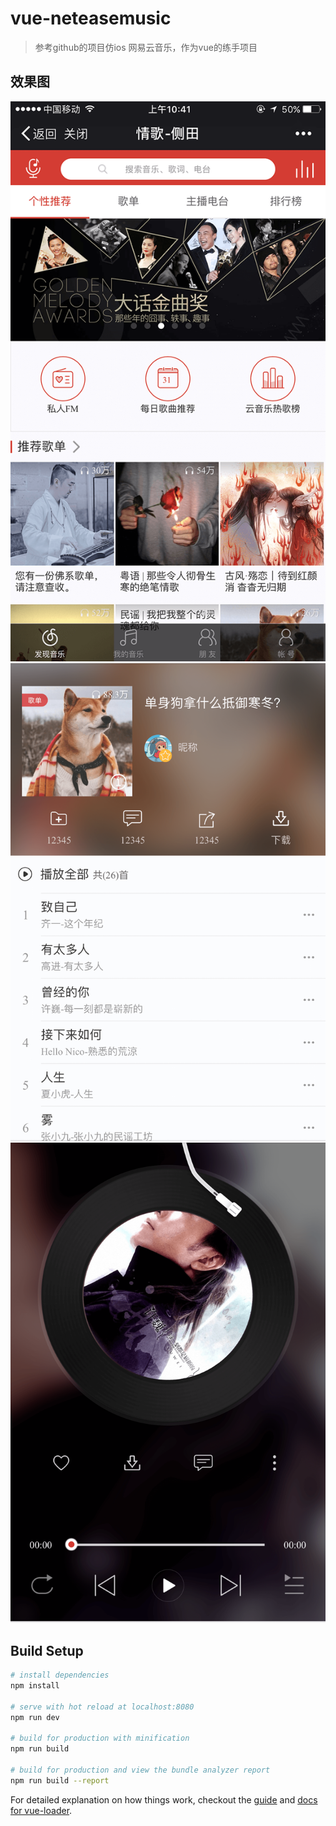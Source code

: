 # vue-neteasemusic

> 参考github的项目仿ios 网易云音乐，作为vue的练手项目

## 效果图
![首页](https://github.com/xiaodongning/vue-demo/blob/master/static/IMG_7199.png)
![歌单列表](https://github.com/xiaodongning/vue-demo/blob/master/static/IMG_7202.png)
![播放界面](https://github.com/xiaodongning/vue-demo/blob/master/static/IMG_7203.png)

## Build Setup

``` bash
# install dependencies
npm install

# serve with hot reload at localhost:8080
npm run dev

# build for production with minification
npm run build

# build for production and view the bundle analyzer report
npm run build --report
```

For detailed explanation on how things work, checkout the [guide](http://vuejs-templates.github.io/webpack/) and [docs for vue-loader](http://vuejs.github.io/vue-loader).
